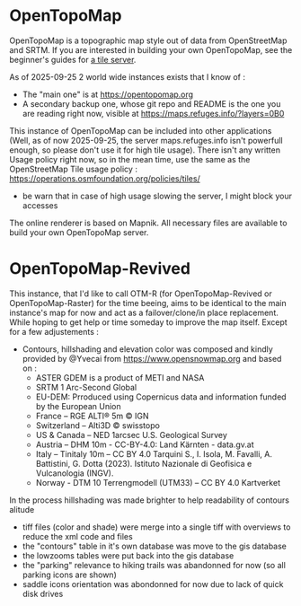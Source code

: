 OpenTopoMap
===========
OpenTopoMap is a topographic map style out of data from OpenStreetMap and SRTM. If you are interested in building your own OpenTopoMap, see the beginner's guides for [a tile server](mapnik/README.md).

As of 2025-09-25 2 world wide instances exists that I know of : 
* The "main one" is at https://opentopomap.org
* A secondary backup one, whose git repo and README is the one you are reading right now, visible at https://maps.refuges.info/?layers=0B0 

This instance of OpenTopoMap can be included into other applications (Well, as of now 2025-09-25, the server maps.refuges.info isn't powerfull enough, so please don't use it for high tile usage).
There isn't any written Usage policy right now, so in the mean time, use the same as the OpenStreetMap Tile usage policy :  https://operations.osmfoundation.org/policies/tiles/
+ be warn that in case of high usage slowing the server, I might block your accesses

The online renderer is based on Mapnik. All necessary files are available to build your own OpenTopoMap server.


OpenTopoMap-Revived
===================
This instance, that I'd like to call OTM-R (for OpenTopoMap-Revived or OpenTopoMap-Raster) for the time beeing, aims to be identical to the main instance's map for now and act as a failover/clone/in place replacement. While hoping to get help or time someday to improve the map itself. 
Except for a few adjustements :
* Contours, hillshading and elevation color was composed and kindly provided by @Yvecai from https://www.opensnowmap.org and based on :
  * ASTER GDEM is a product of METI and NASA
  * SRTM 1 Arc-Second Global
  * EU-DEM: Prroduced using Copernicus data and information funded by the European Union
  * France – RGE ALTI® 5m © IGN
  * Switzerland – Alti3D © swisstopo
  * US & Canada – NED 1arcsec U.S. Geological Survey
  * Austria – DHM 10m - CC-BY-4.0: Land Kärnten - data.gv.at
  * Italy – Tinitaly 10m – CC BY 4.0 Tarquini S., I. Isola, M. Favalli, A. Battistini, G. Dotta (2023). Istituto Nazionale di Geofisica e Vulcanologia (INGV).
  * Norway - DTM 10 Terrengmodell (UTM33) – CC BY 4.0 Kartverket

In the process hillshading was made brighter to help readability of contours alitude

* tiff files (color and shade) were merge into a single tiff with overviews to reduce the xml code and files
* the "contours" table in it's own database was move to the gis database
* the lowzooms tables were put back into the gis database
* the "parking" relevance to hiking trails was abandonned for now (so all parking icons are shown)
* saddle icons orientation was abondonned for now due to lack of quick disk drives

